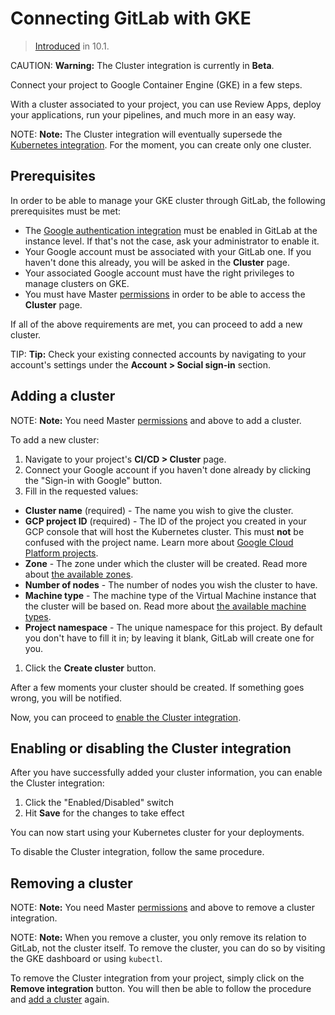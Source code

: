 # Connecting GitLab with GKE

> [Introduced](https://gitlab.com/gitlab-org/gitlab-ce/issues/35954) in 10.1.

CAUTION: **Warning:**
The Cluster integration is currently in **Beta**.

Connect your project to Google Container Engine (GKE) in a few steps.

With a cluster associated to your project, you can use Review Apps, deploy your
applications, run your pipelines, and much more in an easy way.

NOTE: **Note:**
The Cluster integration will eventually supersede the
[Kubernetes integration](../integrations/kubernetes.md). For the moment,
you can create only one cluster.

## Prerequisites

In order to be able to manage your GKE cluster through GitLab, the following
prerequisites must be met:

- The [Google authentication integration](../../../integration/google.md) must
  be enabled in GitLab at the instance level. If that's not the case, ask your
  administrator to enable it.
- Your Google account must be associated with your GitLab one. If you haven't
  done this already, you will be asked in the **Cluster** page.
- Your associated Google account must have the right privileges to manage
  clusters on GKE.
- You must have Master [permissions] in order to be able to access the **Cluster**
  page.

If all of the above requirements are met, you can proceed to add a new cluster.

TIP: **Tip:**
Check your existing connected accounts by navigating to your account's settings
under the **Account > Social sign-in** section.

## Adding a cluster

NOTE: **Note:**
You need Master [permissions] and above to add a cluster.

To add a new cluster:

1. Navigate to your project's **CI/CD > Cluster** page.
1. Connect your Google account if you haven't done already by clicking the
   "Sign-in with Google" button.
1. Fill in the requested values:
  - **Cluster name** (required) - The name you wish to give the cluster.
  - **GCP project ID** (required) - The ID of the project you created in your GCP
    console that will host the Kubernetes cluster. This must **not** be confused
    with the project name. Learn more about [Google Cloud Platform projects](https://cloud.google.com/resource-manager/docs/creating-managing-projects).
  - **Zone** - The zone under which the cluster will be created. Read more about
    [the available zones](https://cloud.google.com/compute/docs/regions-zones/).
  - **Number of nodes** - The number of nodes you wish the cluster to have.
  - **Machine type** - The machine type of the Virtual Machine instance that
    the cluster will be based on. Read more about [the available machine types](https://cloud.google.com/compute/docs/machine-types).
  - **Project namespace** - The unique namespace for this project. By default you
    don't have to fill it in; by leaving it blank, GitLab will create one for you.
1. Click the **Create cluster** button.

After a few moments your cluster should be created. If something goes wrong,
you will be notified.

Now, you can proceed to [enable the Cluster integration](#enabling-or-disabling-the-cluster-integration).

## Enabling or disabling the Cluster integration

After you have successfully added your cluster information, you can enable the
Cluster integration:

1. Click the "Enabled/Disabled" switch
1. Hit **Save** for the changes to take effect

You can now start using your Kubernetes cluster for your deployments.

To disable the Cluster integration, follow the same procedure.

## Removing a cluster

NOTE: **Note:**
You need Master [permissions] and above to remove a cluster integration.

NOTE: **Note:**
When you remove a cluster, you only remove its relation to GitLab, not the
cluster itself. To remove the cluster, you can do so by visiting the GKE
dashboard or using `kubectl`.

To remove the Cluster integration from your project, simply click on the
**Remove integration** button. You will then be able to follow the procedure
and [add a cluster](#adding-a-cluster) again.

[permissions]: ../../permissions.md
